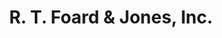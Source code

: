 ---
title: "R. T. Foard & Jones, Inc."
url: /newark/r-t-foard-and-jones-inc/
shop: funeral directors
---